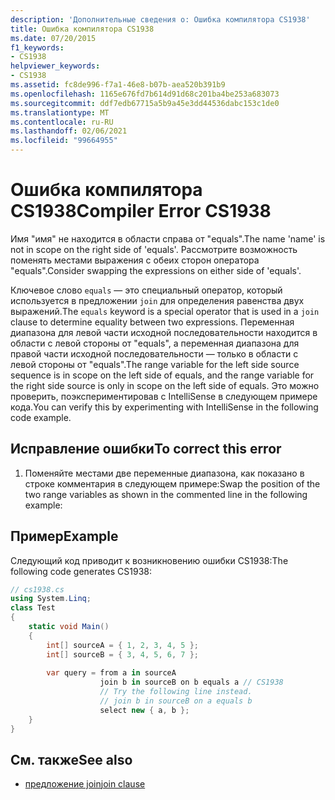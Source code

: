 ```yaml
---
description: 'Дополнительные сведения о: Ошибка компилятора CS1938'
title: Ошибка компилятора CS1938
ms.date: 07/20/2015
f1_keywords:
- CS1938
helpviewer_keywords:
- CS1938
ms.assetid: fc8de996-f7a1-46e8-b07b-aea520b391b9
ms.openlocfilehash: 1165e676fd7b614d91d68c201ba4be253a683073
ms.sourcegitcommit: ddf7edb67715a5b9a45e3dd44536dabc153c1de0
ms.translationtype: MT
ms.contentlocale: ru-RU
ms.lasthandoff: 02/06/2021
ms.locfileid: "99664955"
---
```

# <a name="compiler-error-cs1938"></a><span data-ttu-id="ff614-103">Ошибка компилятора CS1938</span><span class="sxs-lookup"><span data-stu-id="ff614-103">Compiler Error CS1938</span></span>

<span data-ttu-id="ff614-104">Имя "имя" не находится в области справа от "equals".</span><span class="sxs-lookup"><span data-stu-id="ff614-104">The name 'name' is not in scope on the right side of 'equals'.</span></span> <span data-ttu-id="ff614-105">Рассмотрите возможность поменять местами выражения с обеих сторон оператора "equals".</span><span class="sxs-lookup"><span data-stu-id="ff614-105">Consider swapping the expressions on either side of 'equals'.</span></span>  
  
 <span data-ttu-id="ff614-106">Ключевое слово `equals` — это специальный оператор, который используется в предложении `join` для определения равенства двух выражений.</span><span class="sxs-lookup"><span data-stu-id="ff614-106">The `equals` keyword is a special operator that is used in a `join` clause to determine equality between two expressions.</span></span> <span data-ttu-id="ff614-107">Переменная диапазона для левой части исходной последовательности находится в области с левой стороны от "equals", а переменная диапазона для правой части исходной последовательности — только в области с левой стороны от "equals".</span><span class="sxs-lookup"><span data-stu-id="ff614-107">The range variable for the left side source sequence is in scope on the left side of equals, and the range variable for the right side source is only in scope on the left side of equals.</span></span> <span data-ttu-id="ff614-108">Это можно проверить, поэкспериментировав с IntelliSense в следующем примере кода.</span><span class="sxs-lookup"><span data-stu-id="ff614-108">You can verify this by experimenting with IntelliSense in the following code example.</span></span>  
  
## <a name="to-correct-this-error"></a><span data-ttu-id="ff614-109">Исправление ошибки</span><span class="sxs-lookup"><span data-stu-id="ff614-109">To correct this error</span></span>  
  
1. <span data-ttu-id="ff614-110">Поменяйте местами две переменные диапазона, как показано в строке комментария в следующем примере:</span><span class="sxs-lookup"><span data-stu-id="ff614-110">Swap the position of the two range variables as shown in the commented line in the following example:</span></span>  
  
## <a name="example"></a><span data-ttu-id="ff614-111">Пример</span><span class="sxs-lookup"><span data-stu-id="ff614-111">Example</span></span>  

 <span data-ttu-id="ff614-112">Следующий код приводит к возникновению ошибки CS1938:</span><span class="sxs-lookup"><span data-stu-id="ff614-112">The following code generates CS1938:</span></span>  
  
```csharp  
// cs1938.cs  
using System.Linq;  
class Test  
{  
    static void Main()  
    {  
        int[] sourceA = { 1, 2, 3, 4, 5 };  
        int[] sourceB = { 3, 4, 5, 6, 7 };  
  
        var query = from a in sourceA  
                    join b in sourceB on b equals a // CS1938  
                    // Try the following line instead.  
                    // join b in sourceB on a equals b  
                    select new { a, b };  
    }  
}  
```  
  
## <a name="see-also"></a><span data-ttu-id="ff614-113">См. также</span><span class="sxs-lookup"><span data-stu-id="ff614-113">See also</span></span>

- [<span data-ttu-id="ff614-114">предложение join</span><span class="sxs-lookup"><span data-stu-id="ff614-114">join clause</span></span>](../language-reference/keywords/join-clause.md)
